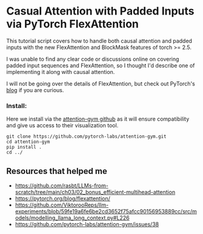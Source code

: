 # Casual Attention with Padded Inputs via PyTorch FlexAttention

This tutorial script covers how to handle both causal attention and padded inputs with the new FlexAttention and BlockMask features of torch >= 2.5.

I was unable to find any clear code or discussions online on covering padded input sequences and FlexAttention, so I thought I'd describe one of implementing it along with causal attention. 

I will not be going over the details of FlexAttention, but check out PyTorch's <a href="https://pytorch.org/blog/flexattention/ ">blog</a> if you are curious.

### Install:
Here we install via the <a href="https://github.com/pytorch-labs/attention-gym">attention-gym github</a> as it will ensure compatibility and give us access to their visualization tool. 

```
git clone https://github.com/pytorch-labs/attention-gym.git
cd attention-gym
pip install .
cd ../
```

### 


## Resources that helped me 
- https://github.com/rasbt/LLMs-from-scratch/tree/main/ch03/02_bonus_efficient-multihead-attention 
- https://pytorch.org/blog/flexattention/ 
- https://github.com/ViktorooReps/llm-experiments/blob/59fe19a6fe6be2cd3652f75afcc90156953889cc/src/models/modelling_llama_long_context.py#L226
- https://github.com/pytorch-labs/attention-gym/issues/38
